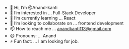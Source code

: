 - 👋 Hi, I’m @Anand-kanti
- 👀 I’m interested in ... Full-Stack Developer
- 🌱 I’m currently learning ... React
- 💞️ I’m looking to collaborate on ... frontend development
- 📫 How to reach me ... anandkanti113@gmail.com
- 😄 Pronouns: ... Anand
- ⚡ Fun fact: ... I am looking for job.

<!---
Anand-kanti/Anand-kanti is a ✨ special ✨ repository because its `README.md` (this file) appears on your GitHub profile.
You can click the Preview link to take a look at your changes.
--->
